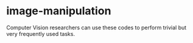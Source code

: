 # image-manipulation
Computer Vision researchers can use these codes to perform trivial but very frequently used tasks.
